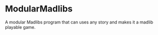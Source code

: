 # ModularMadlibs
A modular Madlibs program that can uses any story and makes it a madlib playable game.
